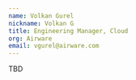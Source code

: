 ```yaml
---
name: Volkan Gurel
nickname: Volkan G
title: Engineering Manager, Cloud
org: Airware
email: vgurel@airware.com
---
```


TBD